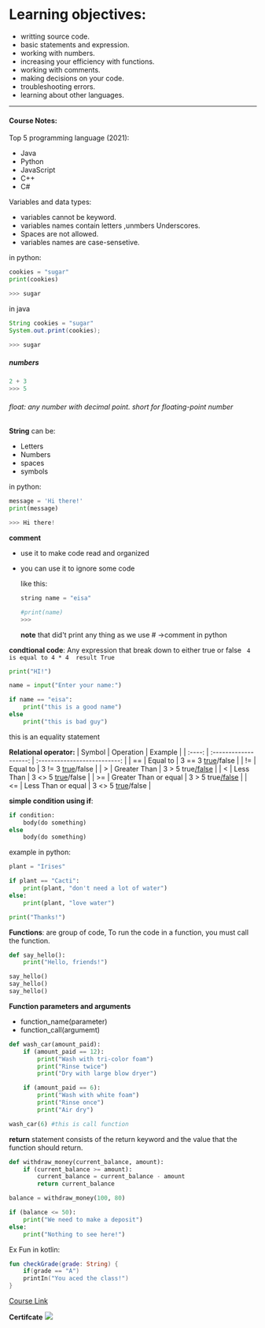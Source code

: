 # Learning objectives:
* writting source code.
* basic statements and expression.
* working with numbers.
* increasing your efficiency with functions.
* working with comments.
* making decisions on your code.
* troubleshooting errors.
* learning about other languages.

---
#### Course Notes:
Top 5 programming language (2021): 
* Java
* Python
* JavaScript
* C++
* C#

Variables and data types:
* variables cannot be keyword.
* variables names contain letters ,unmbers Underscores.
* Spaces are not allowed.
* variables names are case-sensetive.

in python:
``` python
cookies = "sugar"
print(cookies)

>>> sugar
```
in java
``` java
String cookies = "sugar"
System.out.print(cookies);

>>> sugar
```
##### numbers
``` python
2 + 3 
>>> 5
```
###### float: any number with decimal point. short for floating-point number

**String** can be:
* Letters
* Numbers
* spaces
* symbols

in python:
``` python
message = 'Hi there!'
print(message)

>>> Hi there!
``` 
**comment** 
* use it to make code read and organized
* you can use it to ignore some code
  
  like this:
  ``` python
  string name = "eisa"

  #print(name)
  >>> 
  ```
  **note** that did't print any thing as we use # ->comment in python


**condtional code**: Any expression that break down to either true or false
` 4 is equal to 4 * 4  result True`

``` py
print("HI!")

name = input("Enter your name:")

if name == "eisa":
    print("this is a good name")
else
    print("this is bad guy")
```

this is an equality statement 


**Relational operator:**
| Symbol |       Operation       |           Example            |
| :----: | :-------------------: | :--------------------------: |
|   ==   |       Equal to        | 3 == 3 <ins>true</ins>/false |
|   !=   |       Equal to        | 3 != 3 <ins>true</ins>/false |
|   >    |     Greater Than      | 3 > 5 true<ins>/false</ins>  |
|   <    |       Less Than       | 3 <> 5 <ins>true</ins>/false |
|   >=   | Greater Than or equal | 3 > 5 true<ins>/false</ins>  |
|   <=   |  Less Than or equal   | 3 <> 5 <ins>true</ins>/false |


**simple condition using if**:
```py
if condition:
    body(do something)
else
    body(do something)
```
example in python:
```py
plant = "Irises"

if plant == "Cacti":
    print(plant, "don't need a lot of water")
else:
    print(plant, "love water")

print("Thanks!")
```
**Functions**: are group of code, To run the code in a function, you must call the function.

```py
def say_hello():
    print("Hello, friends!")

say_hello()
say_hello()
say_hello()
```

**Function parameters and arguments**
- function_name(parameter)
- function_call(argumemt)

```py
def wash_car(amount_paid):
    if (amount_paid == 12):
        print("Wash with tri-color foam")
        print("Rinse twice")
        print("Dry with large blow dryer")

    if (amount_paid == 6):
        print("Wash with white foam")
        print("Rinse once")
        print("Air dry") 

wash_car(6) #this is call function
```
**return** statement consists of the return keyword and the value that the function should return.

```py
def withdraw_money(current_balance, amount):
    if (current_balance >= amount):
        current_balance = current_balance - amount
        return current_balance

balance = withdraw_money(100, 80)

if (balance <= 50):
    print("We need to make a deposit")
else:
    print("Nothing to see here!")
```

Ex Fun in kotlin:
```kotlin
fun checkGrade(grade: String) {
    if(grade == "A")
    printIn("You aced the class!")
}
```

[Course Link]("https://www.linkedin.com/learning/programming-foundations-fundamentals-3/the-fundamentals-of-programming?autoplay=true)

**Certifcate**
![](![1647438832707]("https://github.com/ahmedeisa22/Kalbonyan-Elmarsos/issues/1#issue-1190666403")
)
